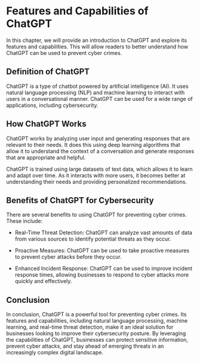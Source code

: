 Features and Capabilities of ChatGPT
========================================================================

In this chapter, we will provide an introduction to ChatGPT and explore its features and capabilities. This will allow readers to better understand how ChatGPT can be used to prevent cyber crimes.

Definition of ChatGPT
---------------------

ChatGPT is a type of chatbot powered by artificial intelligence (AI). It uses natural language processing (NLP) and machine learning to interact with users in a conversational manner. ChatGPT can be used for a wide range of applications, including cybersecurity.

How ChatGPT Works
-----------------

ChatGPT works by analyzing user input and generating responses that are relevant to their needs. It does this using deep learning algorithms that allow it to understand the context of a conversation and generate responses that are appropriate and helpful.

ChatGPT is trained using large datasets of text data, which allows it to learn and adapt over time. As it interacts with more users, it becomes better at understanding their needs and providing personalized recommendations.

Benefits of ChatGPT for Cybersecurity
-------------------------------------

There are several benefits to using ChatGPT for preventing cyber crimes. These include:

* Real-Time Threat Detection: ChatGPT can analyze vast amounts of data from various sources to identify potential threats as they occur.

* Proactive Measures: ChatGPT can be used to take proactive measures to prevent cyber attacks before they occur.

* Enhanced Incident Response: ChatGPT can be used to improve incident response times, allowing businesses to respond to cyber attacks more quickly and effectively.

Conclusion
----------

In conclusion, ChatGPT is a powerful tool for preventing cyber crimes. Its features and capabilities, including natural language processing, machine learning, and real-time threat detection, make it an ideal solution for businesses looking to improve their cybersecurity posture. By leveraging the capabilities of ChatGPT, businesses can protect sensitive information, prevent cyber attacks, and stay ahead of emerging threats in an increasingly complex digital landscape.

